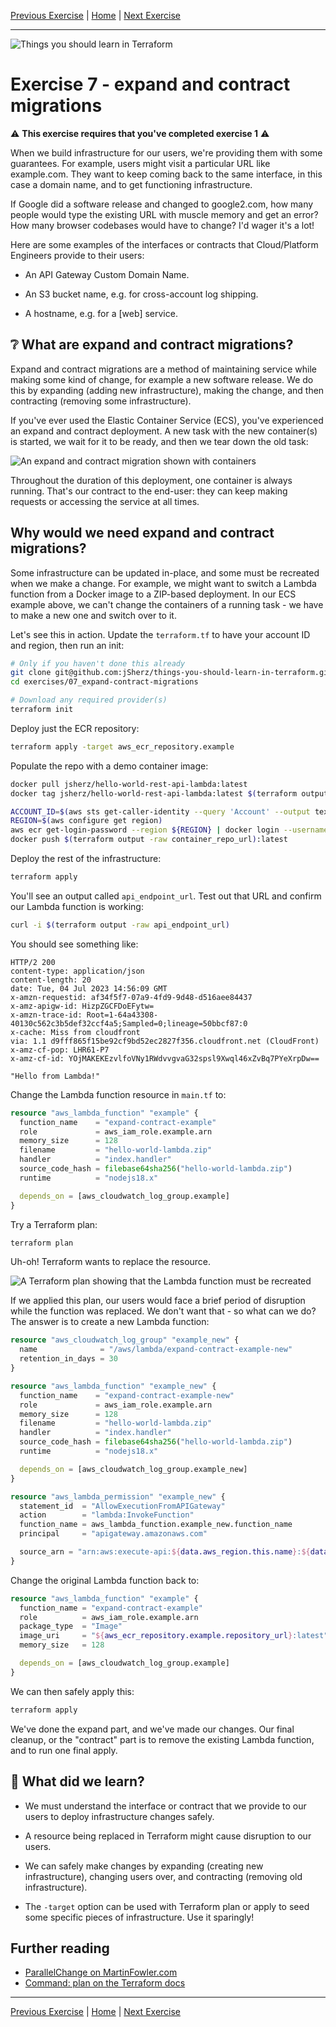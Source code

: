 [Previous Exercise] | [Home] | [Next Exercise]

[Previous Exercise]: ../06_set-variables-based-on-the-current-workspace/README.md
[Home]: ../../README.md
[Next Exercise]: ../08_import-existing-resources-no-disruption/README.md

---

![Things you should learn in Terraform](../../assets/logo.png)

# Exercise 7 - expand and contract migrations

⚠️ **This exercise requires that you've completed exercise 1** ⚠️

When we build infrastructure for our users, we're providing them with some
guarantees. For example, users might visit a particular URL like example.com.
They want to keep coming back to the same interface, in this case a domain
name, and to get functioning infrastructure.

If Google did a software release and changed to google2.com, how many people
would type the existing URL with muscle memory and get an error? How many
browser codebases would have to change? I'd wager it's a lot!

Here are some examples of the interfaces or contracts that Cloud/Platform
Engineers provide to their users:

* An API Gateway Custom Domain Name.

* An S3 bucket name, e.g. for cross-account log shipping.

* A hostname, e.g. for a \[web] service.

## ❔ What are expand and contract migrations?

Expand and contract migrations are a method of maintaining service while making
some kind of change, for example a new software release. We do this by
expanding (adding new infrastructure), making the change, and then contracting
(removing some infrastructure).

If you've ever used the Elastic Container Service (ECS), you've experienced
an expand and contract deployment. A new task with the new container(s) is
started, we wait for it to be ready, and then we tear down the old task:

![An expand and contract migration shown with containers](container-example.png)

Throughout the duration of this deployment, one container is always running.
That's our contract to the end-user: they can keep making requests or accessing
the service at all times.

## Why would we need expand and contract migrations?

Some infrastructure can be updated in-place, and some must be recreated when
we make a change. For example, we might want to switch a Lambda function from
a Docker image to a ZIP-based deployment. In our ECS example above, we can't
change the containers of a running task - we have to make a new one and switch
over to it.

Let's see this in action. Update the `terraform.tf` to have your account ID and
region, then run an init:

```bash
# Only if you haven't done this already
git clone git@github.com:jSherz/things-you-should-learn-in-terraform.git
cd exercises/07_expand-contract-migrations

# Download any required provider(s)
terraform init
```

Deploy just the ECR repository:

```bash
terraform apply -target aws_ecr_repository.example
```

Populate the repo with a demo container image:

```bash
docker pull jsherz/hello-world-rest-api-lambda:latest
docker tag jsherz/hello-world-rest-api-lambda:latest $(terraform output -raw container_repo_url):latest

ACCOUNT_ID=$(aws sts get-caller-identity --query 'Account' --output text)
REGION=$(aws configure get region)
aws ecr get-login-password --region ${REGION} | docker login --username AWS --password-stdin ${ACCOUNT_ID}.dkr.ecr.${REGION}.amazonaws.com
docker push $(terraform output -raw container_repo_url):latest
```

Deploy the rest of the infrastructure:

```bash
terraform apply
```

You'll see an output called `api_endpoint_url`. Test out that URL and confirm
our Lambda function is working:

```bash
curl -i $(terraform output -raw api_endpoint_url)
```

You should see something like:

```
HTTP/2 200 
content-type: application/json
content-length: 20
date: Tue, 04 Jul 2023 14:56:09 GMT
x-amzn-requestid: af34f5f7-07a9-4fd9-9d48-d516aee84437
x-amz-apigw-id: HizpZGCFDoEFytw=
x-amzn-trace-id: Root=1-64a43308-40130c562c3b5def32ccf4a5;Sampled=0;lineage=50bbcf87:0
x-cache: Miss from cloudfront
via: 1.1 d9fff865f15be92cf9bd52ec2827f356.cloudfront.net (CloudFront)
x-amz-cf-pop: LHR61-P7
x-amz-cf-id: YOjMAKEKEzvlfoVNy1RWdvvgvaG32spsl9Xwql46xZvBq7PYeXrpDw==

"Hello from Lambda!"
```

Change the Lambda function resource in `main.tf` to:

```terraform
resource "aws_lambda_function" "example" {
  function_name    = "expand-contract-example"
  role             = aws_iam_role.example.arn
  memory_size      = 128
  filename         = "hello-world-lambda.zip"
  handler          = "index.handler"
  source_code_hash = filebase64sha256("hello-world-lambda.zip")
  runtime          = "nodejs18.x"

  depends_on = [aws_cloudwatch_log_group.example]
}
```

Try a Terraform plan:

```bash
terraform plan
```

Uh-oh! Terraform wants to replace the resource.

![A Terraform plan showing that the Lambda function must be recreated](forces-replacement.png)

If we applied this plan, our users would face a brief period of disruption
while the function was replaced. We don't want that - so what can we do? The
answer is to create a new Lambda function:

```terraform
resource "aws_cloudwatch_log_group" "example_new" {
  name              = "/aws/lambda/expand-contract-example-new"
  retention_in_days = 30
}

resource "aws_lambda_function" "example_new" {
  function_name    = "expand-contract-example-new"
  role             = aws_iam_role.example.arn
  memory_size      = 128
  filename         = "hello-world-lambda.zip"
  handler          = "index.handler"
  source_code_hash = filebase64sha256("hello-world-lambda.zip")
  runtime          = "nodejs18.x"

  depends_on = [aws_cloudwatch_log_group.example_new]
}

resource "aws_lambda_permission" "example_new" {
  statement_id  = "AllowExecutionFromAPIGateway"
  action        = "lambda:InvokeFunction"
  function_name = aws_lambda_function.example_new.function_name
  principal     = "apigateway.amazonaws.com"

  source_arn = "arn:aws:execute-api:${data.aws_region.this.name}:${data.aws_caller_identity.this.account_id}:${aws_api_gateway_rest_api.example.id}/*/${aws_api_gateway_method.example.http_method}${aws_api_gateway_resource.hello_world.path}"
}
```

Change the original Lambda function back to:

```terraform
resource "aws_lambda_function" "example" {
  function_name = "expand-contract-example"
  role          = aws_iam_role.example.arn
  package_type  = "Image"
  image_uri     = "${aws_ecr_repository.example.repository_url}:latest"
  memory_size   = 128

  depends_on = [aws_cloudwatch_log_group.example]
}
```

We can then safely apply this:

```bash
terraform apply
```

We've done the expand part, and we've made our changes. Our final cleanup, or
the "contract" part is to remove the existing Lambda function, and to run one
final apply.

## 🍎 What did we learn?

* We must understand the interface or contract that we provide to our users to
  deploy infrastructure changes safely.

* A resource being replaced in Terraform might cause disruption to our users.

* We can safely make changes by expanding (creating new infrastructure),
  changing users over, and contracting (removing old infrastructure).

* The `-target` option can be used with Terraform plan or apply to seed some
  specific pieces of infrastructure. Use it sparingly!

## Further reading

* [ParallelChange on MartinFowler.com](https://martinfowler.com/bliki/ParallelChange.html)
* [Command: plan on the Terraform docs](https://developer.hashicorp.com/terraform/cli/commands/plan)

---

[Previous Exercise] | [Home] | [Next Exercise]
